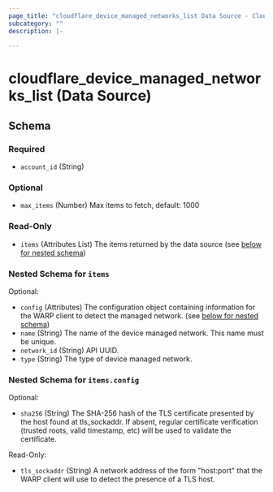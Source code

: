 ```yaml
---
page_title: "cloudflare_device_managed_networks_list Data Source - Cloudflare"
subcategory: ""
description: |-
  
---
```


# cloudflare_device_managed_networks_list (Data Source)




<!-- schema generated by tfplugindocs -->
## Schema

### Required

- `account_id` (String)

### Optional

- `max_items` (Number) Max items to fetch, default: 1000

### Read-Only

- `items` (Attributes List) The items returned by the data source (see [below for nested schema](#nestedatt--items))

<a id="nestedatt--items"></a>
### Nested Schema for `items`

Optional:

- `config` (Attributes) The configuration object containing information for the WARP client to detect the managed network. (see [below for nested schema](#nestedatt--items--config))
- `name` (String) The name of the device managed network. This name must be unique.
- `network_id` (String) API UUID.
- `type` (String) The type of device managed network.

<a id="nestedatt--items--config"></a>
### Nested Schema for `items.config`

Optional:

- `sha256` (String) The SHA-256 hash of the TLS certificate presented by the host found at tls_sockaddr. If absent, regular certificate verification (trusted roots, valid timestamp, etc) will be used to validate the certificate.

Read-Only:

- `tls_sockaddr` (String) A network address of the form "host:port" that the WARP client will use to detect the presence of a TLS host.


